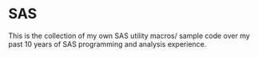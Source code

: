# SAS
This is the collection of my own SAS utility macros/ sample code over my past 10 years of SAS programming and analysis experience.
